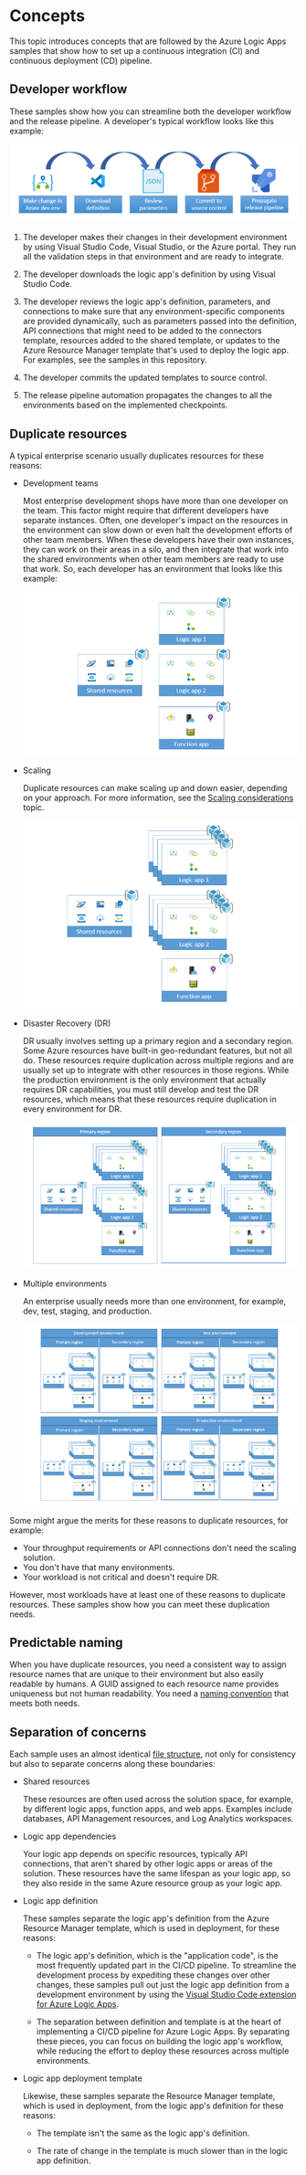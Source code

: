 # Concepts

This topic introduces concepts that are followed by the Azure Logic Apps samples that show how to set up a continuous integration (CI) and continuous deployment (CD) pipeline.

## Developer workflow

These samples show how you can streamline both the developer workflow and the release pipeline. A developer's typical workflow looks like this example:

![Developer workflow](./images/developer-workflow.png)

1. The developer makes their changes in their development environment by using Visual Studio Code, Visual Studio, or the Azure portal. They run all the validation steps in that environment and are ready to integrate.

2. The developer downloads the logic app's definition by using Visual Studio Code.

3. The developer reviews the logic app's definition, parameters, and connections to make sure that any environment-specific components are provided dynamically, such as parameters passed into the definition, API connections that might need to be added to the connectors template, resources added to the shared template, or updates to the Azure Resource Manager template that's used to deploy the logic app. For examples, see the samples in this repository.

4. The developer commits the updated templates to source control.

5. The release pipeline automation propagates the changes to all the environments based on the implemented checkpoints.

## Duplicate resources

A typical enterprise scenario usually duplicates resources for these reasons:

* Development teams
  
  Most enterprise development shops have more than one developer on the team. This factor might require that different developers have separate instances. Often, one developer's impact on the resources in the environment can slow down or even halt the development efforts of other team members. When these developers have their own instances, they can work on their areas in a silo, and then integrate that work into the shared environments when other team members are ready to use that work. So, each developer has an environment that looks like this example:

  ![Single developer view](./images/dup-none.png)

* Scaling

  Duplicate resources can make scaling up and down easier, depending on your approach. For more information, see the [Scaling considerations](./scaling.md) topic.

  ![Scaled application view](./images/dup-scale.png)

* Disaster Recovery (DR)

  DR usually involves setting up a primary region and a secondary region. Some Azure resources have built-in geo-redundant features, but not all do. These resources require duplication across multiple regions and are usually set up to integrate with other resources in those regions. While the production environment is the only environment that actually requires DR capabilities, you must still develop and test the DR resources, which means that these resources require duplication in every environment for DR.

  ![Disaster recovery view](./images/dup-dr.png)

* Multiple environments
  
  An enterprise usually needs more than one environment, for example, dev, test, staging, and production.

  ![Multiple environment view](./images/dup-environments.png)

Some might argue the merits for these reasons to duplicate resources, for example:

* Your throughput requirements or API connections don't need the scaling solution.
* You don't have that many environments.
* Your workload is not critical and doesn't require DR.

However, most workloads have at least one of these reasons to duplicate resources. These samples show how you can meet these duplication needs.

## Predictable naming

When you have duplicate resources, you need a consistent way to assign resource names that are unique to their environment but also easily readable by humans. A GUID assigned to each resource name provides uniqueness but not human readability. You need a [naming convention](./naming-convention.md) that meets both needs.

## Separation of concerns

Each sample uses an almost identical [file structure](./file-definitions.md), not only for consistency but also to separate concerns along these boundaries:

* Shared resources

  These resources are often used across the solution space, for example, by different logic apps, function apps, and web apps. Examples include databases, API Management resources, and Log Analytics workspaces.

* Logic app dependencies

  Your logic app depends on specific resources, typically API connections, that aren't shared by other logic apps or areas of the solution. These resources have the same lifespan as your logic app, so they also reside in the same Azure resource group as your logic app.

* Logic app definition

  These samples separate the logic app's definition from the Azure Resource Manager template, which is used in deployment, for these reasons:

  * The logic app's definition, which is the "application code", is the most frequently updated part in the CI/CD pipeline. To streamline the development process by expediting these changes over other changes, these samples pull out just the logic app definition from a development environment by using the [Visual Studio Code extension for Azure Logic Apps](https://marketplace.visualstudio.com/items?itemName=ms-azuretools.vscode-logicapps).

  * The separation between definition and template is at the heart of implementing a CI/CD pipeline for Azure Logic Apps. By separating these pieces, you can focus on building the logic app's workflow, while reducing the effort to deploy these resources across multiple environments.

* Logic app deployment template

  Likewise, these samples separate the Resource Manager template, which is used in deployment, from the logic app's definition for these reasons:

  * The template isn't the same as the logic app's definition.

  * The rate of change in the template is much slower than in the logic app definition.
